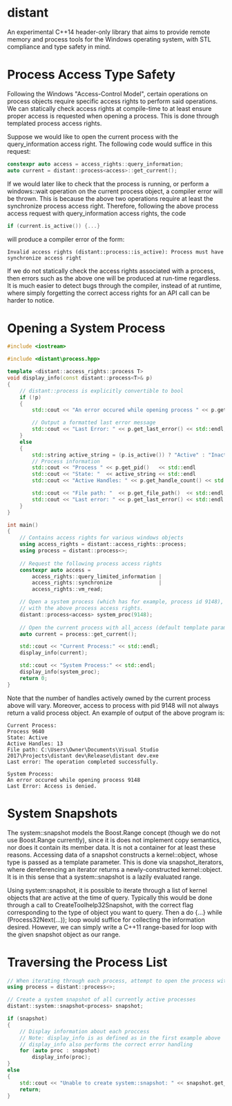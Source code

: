 # distant
An experimental C++14 header-only library that aims to provide remote memory and process tools for 
the Windows operating system, with STL compliance and type safety in mind.

# Process Access Type Safety

Following the Windows "Access-Control Model", certain operations on process objects require
specific access rights to perform said operations. We can statically check access rights
at compile-time to at least ensure proper access is requested when opening a process. This 
is done through templated process access rights.

Suppose we would like to open the current process with the query_information access right. 
The following code would suffice in this request:

```c++
constexpr auto access = access_rights::query_information;
auto current = distant::process<access>::get_current();
```

If we would later like to check that the process is running, or perform a windows::wait operation
on the current process object, a compiler error will be thrown. This is because the above two operations
require at least the synchronize process access right. Therefore, following the above process access request
with query_information access rights, the code
```c++
if (current.is_active()) {...}
```
will produce a compiler error of the form:
```
Invalid access rights (distant::process::is_active): Process must have synchronize access right
```
If we do not statically check the access rights associated with a process, then errors such as the above 
one will be produced at run-time regardless. It is much easier to detect bugs through the compiler, instead of
at runtime, where simply forgetting the correct access rights for an API call can be harder to notice.

# Opening a System Process 

```c++
#include <iostream>

#include <distant\process.hpp>

template <distant::access_rights::process T>
void display_info(const distant::process<T>& p)
{
	// distant::process is explicitly convertible to bool
	if (!p)
	{
		std::cout << "An error occured while opening process " << p.get_pid() << std::endl;

		// Output a formatted last error message
		std::cout << "Last Error: " << p.get_last_error() << std::endl;
	}
	else
	{
		std::string active_string = (p.is_active()) ? "Active" : "Inactive";
		// Process information
		std::cout << "Process " << p.get_pid()	 << std::endl
		std::cout << "State: "  << active_string << std::endl
		std::cout << "Active Handles: " << p.get_handle_count() << std::endl;

		std::cout << "File path: "  << p.get_file_path()  << std::endl;
		std::cout << "Last error: " << p.get_last_error() << std::endl << std::endl;
	}
}

int main()
{
	// Contains access rights for various windows objects
	using access_rights = distant::access_rights::process;
	using process = distant::process<>;
	
	// Request the following process access rights
	constexpr auto access = 
		access_rights::query_limited_information |
		access_rights::synchronize				 |
		access_rights::vm_read;

	// Open a system process (which has for example, process id 9148),
	// with the above process access rights.
	distant::process<access> system_proc(9148);
	
	// Open the current process with all_access (default template parameter is all_access).
	auto current = process::get_current();

	std::cout << "Current Process:" << std::endl;
	display_info(current);

	std::cout << "System Process:" << std::endl;
	display_info(system_proc);
	return 0;
}

```

Note that the number of handles actively owned by the current process above will vary. Moreover, 
access to process with pid 9148 will not always return a valid process object.
An example of output of the above program is:

```
Current Process:
Process 9640
State: Active
Active Handles: 13
File path: C:\Users\Owner\Documents\Visual Studio 2017\Projects\distant dev\Release\distant dev.exe
Last error: The operation completed successfully.

System Process:
An error occured while opening process 9148
Last Error: Access is denied.
```

# System Snapshots

The system::snapshot models the Boost.Range concept (though we do not use Boost.Range currently), since it is does 
not implement copy semantics, nor does it contain its member data. It is not a container for at least these reasons. 
Accessing data of a snapshot constructs a kernel::object, whose type is passed as a template parameter. This is done via 
snapshot_iterators, where dereferencing an iterator returns a newly-constructed kernel::object. It is in this sense that
a system::snapshot is a lazily evaluated range.

Using system::snapshot, it is possible to iterate through a list of kernel objects that are active at the time of 
query. Typically this would be done through a call to CreateToolhelp32Snapshot, with the correct flag corresponding
to the type of object you want to query. Then a do {...} while (Process32Next(...)); loop would suffice for collecting
the information desired. However, we can simply write a C++11 range-based for loop with the given snapshot object as our
range.

# Traversing the Process List
```c++
// When iterating through each process, attempt to open the process with access_rights::all_access.
using process = distant::process<>;

// Create a system snapshot of all currently active processes
distant::system::snapshot<process> snapshot;

if (snapshot)
{
	// Display information about each proccess
	// Note: display_info is as defined as in the first example above
	// display_info also performs the correct error handling
	for (auto proc : snapshot)
		display_info(proc);
}
else
{
	std::cout << "Unable to create system::snapshot: " << snapshot.get_last_error() << std::endl;
	return;
}
	
```
